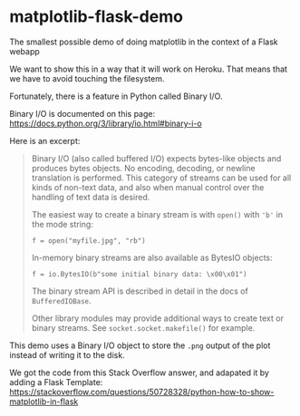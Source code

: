 # matplotlib-flask-demo

The smallest possible demo of doing matplotlib in the context of a Flask webapp

We want to show this in a way that it will work on Heroku.  That means that we have to avoid touching the filesystem.

Fortunately, there is a feature in Python called Binary I/O.  

Binary I/O is documented on this page: <https://docs.python.org/3/library/io.html#binary-i-o>

Here is an excerpt:

<blockquote markdown="1">

Binary I/O (also called buffered I/O) expects bytes-like objects and produces bytes objects. 
No encoding, decoding, or newline translation is performed. 
This category of streams can be used for all kinds of non-text data, 
and also when manual control over the handling of text data is desired.

The easiest way to create a binary stream is with `open()` with `'b'` in the mode string:

```
f = open("myfile.jpg", "rb")
```

In-memory binary streams are also available as BytesIO objects:

```
f = io.BytesIO(b"some initial binary data: \x00\x01")
```

The binary stream API is described in detail in the docs of `BufferedIOBase`.

Other library modules may provide additional ways to create text or binary streams. 
See `socket.socket.makefile()` for example.
</blockquote>

This demo uses a Binary I/O object to store the `.png` output of the plot instead of writing it to the disk.

We got the code from this Stack Overflow answer, and adapated it by adding a Flask Template: <https://stackoverflow.com/questions/50728328/python-how-to-show-matplotlib-in-flask>
